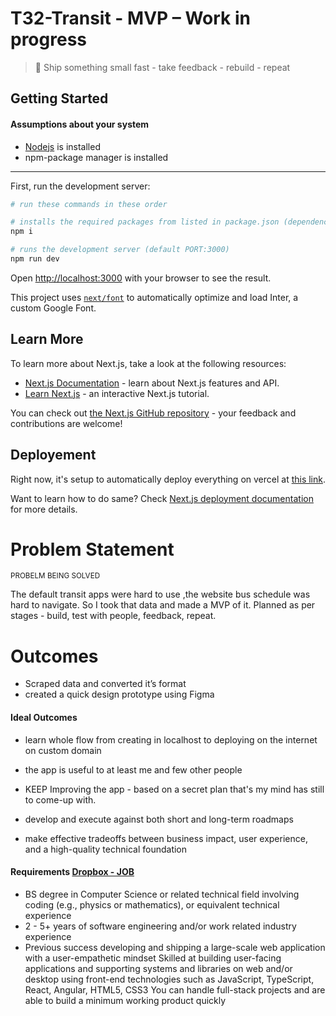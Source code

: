 # T32-Transit - MVP – Work in progress

> 💬 Ship something small fast - take feedback - rebuild - repeat

## Getting Started

#### Assumptions about your system

- [Nodejs](https://nodejs.org/) is installed
- npm-package manager is installed

---

First, run the development server:

```bash
# run these commands in these order

# installs the required packages from listed in package.json (dependencies, and devDependencies)
npm i

# runs the development server (default PORT:3000)
npm run dev
```

Open [http://localhost:3000](http://localhost:3000) with your browser to see the result.

This project uses [`next/font`](https://nextjs.org/docs/basic-features/font-optimization) to automatically optimize and load Inter, a custom Google Font.

## Learn More

To learn more about Next.js, take a look at the following resources:

- [Next.js Documentation](https://nextjs.org/docs) - learn about Next.js features and API.
- [Learn Next.js](https://nextjs.org/learn) - an interactive Next.js tutorial.

You can check out [the Next.js GitHub repository](https://github.com/vercel/next.js/) - your feedback and contributions are welcome!

## Deployement

Right now, it's setup to automatically deploy everything on vercel at [this link](https://t3-transit-app-nextjs.vercel.app/).

Want to learn how to do same? Check [Next.js deployment documentation](https://nextjs.org/docs/deployment) for more details.

# Problem Statement

<small>PROBELM BEING SOLVED</small>

The default transit apps were hard to use ,the website bus schedule was hard to navigate. So I took that data and made a MVP of it.
Planned as per stages - build, test with people, feedback, repeat.

# Outcomes

- Scraped data and converted it’s format
- created a quick design prototype using Figma

#### Ideal Outcomes

- learn whole flow from creating in localhost to deploying on the internet on custom domain
- the app is useful to at least me and few other people
- KEEP Improving the app - based on a secret plan that's my mind has still to come-up with.

- develop and execute against both short and long-term roadmaps
- make effective tradeoffs between business impact, user experience, and a high-quality technical foundation

#### Requirements [Dropbox - JOB](https://jobs.dropbox.com/listing/4797603?gh_src=aonhf1)

- BS degree in Computer Science or related technical field involving coding (e.g., physics or mathematics), or equivalent technical experience
- 2 - 5+ years of software engineering and/or work related industry experience
- Previous success developing and shipping a large-scale web application with a user-empathetic mindset
  Skilled at building user-facing applications and supporting systems and libraries on web and/or desktop using front-end technologies such as JavaScript, TypeScript, React, Angular, HTML5, CSS3
  You can handle full-stack projects and are able to build a minimum working product quickly
